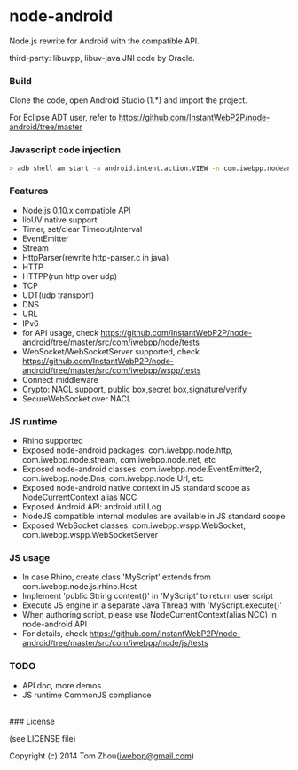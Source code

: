 node-android
===============

Node.js rewrite for Android with the compatible API.

third-party: libuvpp, libuv-java JNI code by Oracle.


### Build

  Clone the code, open Android Studio (1.*) and import the project.
  
  For Eclipse ADT user, refer to https://github.com/InstantWebP2P/node-android/tree/master


### Javascript code injection

```bash
> adb shell am start -a android.intent.action.VIEW -n com.iwebpp.nodeandroid/.MainActivity -e js "var run = function () { return 'hello world'; } run();"
```
  
### Features

* Node.js 0.10.x compatible API
* libUV native support
* Timer, set/clear Timeout/Interval
* EventEmitter
* Stream
* HttpParser(rewrite http-parser.c in java)
* HTTP
* HTTPP(run http over udp)
* TCP
* UDT(udp transport)
* DNS
* URL
* IPv6
* for API usage, check https://github.com/InstantWebP2P/node-android/tree/master/src/com/iwebpp/node/tests
* WebSocket/WebSocketServer supported, check https://github.com/InstantWebP2P/node-android/tree/master/src/com/iwebpp/wspp/tests
* Connect middleware
* Crypto: NACL support, public box,secret box,signature/verify
* SecureWebSocket over NACL


### JS runtime

* Rhino supported
* Exposed node-android packages: com.iwebpp.node.http, com.iwebpp.node.stream, com.iwebpp.node.net, etc
* Exposed node-android classes: com.iwebpp.node.EventEmitter2, com.iwebpp.node.Dns, com.iwebpp.node.Url, etc
* Exposed node-android native context in JS standard scope as NodeCurrentContext alias NCC
* Exposed Android API: android.util.Log
* NodeJS compatible internal modules are available in JS standard scope
* Exposed WebSocket classes: com.iwebpp.wspp.WebSocket, com.iwebpp.wspp.WebSocketServer

### JS usage

* In case Rhino, create class 'MyScript' extends from com.iwebpp.node.js.rhino.Host
* Implement 'public String content()' in 'MyScript' to return user script
* Execute JS engine in a separate Java Thread with 'MyScript.execute()'
* When authoring script, please use NodeCurrentContext(alias NCC) in node-android API
* For details, check https://github.com/InstantWebP2P/node-android/tree/master/src/com/iwebpp/node/js/tests


### TODO

* API doc, more demos
* JS runtime CommonJS compliance


<br/>
### License

(see LICENSE file)

Copyright (c) 2014 Tom Zhou(iwebpp@gmail.com)
